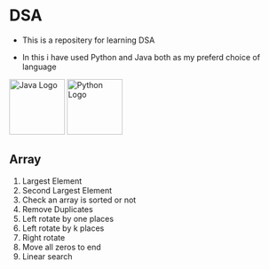# DSA

- This is a repositery for learning DSA

- In this i have used Python and Java both as my preferd choice of language

<img src="https://upload.wikimedia.org/wikipedia/en/3/30/Java_programming_language_logo.svg" alt="Java Logo" width="100" height="100">
<img src="https://upload.wikimedia.org/wikipedia/commons/c/c3/Python-logo-notext.svg" alt="Python Logo" width="100" height="100">

## Array

1. Largest Element
2. Second Largest Element
3. Check an array is sorted or not
4. Remove Duplicates
5. Left rotate by one places
6. Left rotate by k places
7. Right rotate
8. Move all zeros to end
9. Linear search
